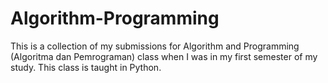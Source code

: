 # Algorithm-Programming
This is a collection of my submissions for Algorithm and Programming (Algoritma dan Pemrograman) class when I was in my first semester of my study. This class is taught in Python.
